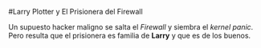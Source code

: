 #Larry Plotter y El Prisionera del Firewall

Un supuesto hacker maligno se salta el *Firewall* y siembra el *kernel panic*.
Pero resulta que el prisionera es familia de **Larry** y que es de los buenos.
